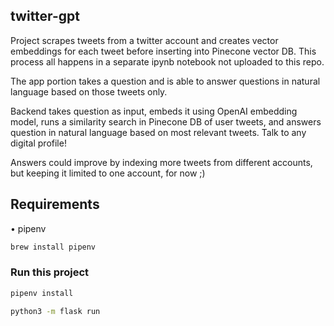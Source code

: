 ## twitter-gpt

Project scrapes tweets from a twitter account and creates vector embeddings for each tweet before inserting into Pinecone vector DB. This process all happens in a separate ipynb notebook not uploaded to this repo.

The app portion takes a question and is able to answer questions in natural language based on those tweets only.

Backend takes question as input, embeds it using OpenAI embedding model, runs a similarity search in Pinecone DB of user tweets, and answers question in natural language based on most relevant tweets. Talk to any digital profile!

Answers could improve by indexing more tweets from different accounts, but keeping it limited to one account, for now ;)


## Requirements

• pipenv

```bash
brew install pipenv
```

### Run this project
```bash
pipenv install
```

```bash
python3 -m flask run
```




